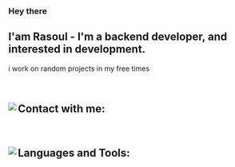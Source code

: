 ### Hey there

## I'am Rasoul - I'm a backend developer, and interested in development.
i work on random projects in my free times

<br/>

## Contact with me:[<img align="left" src="https://skillicons.dev/icons?i=linkedin"/>][linkedin]

<br/>

## Languages and Tools:[<img align="left" src="https://skillicons.dev/icons?i=php,laravel,js,vue,react,mysql,git,github"/>][skillicons]

[linkedin]: https://linkedin.com/in/rasoul-ha
[skillicons]: https://skillicons.dev/